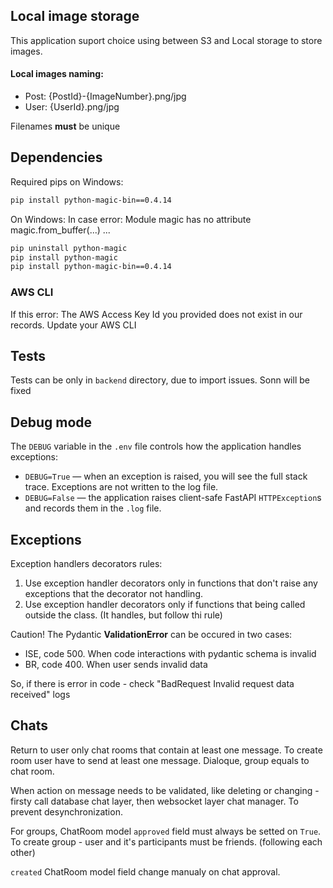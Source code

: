 ## Local image storage
This application suport choice using between S3 and Local storage to store images.

#### Local images naming:
- Post: {PostId}-{ImageNumber}.png/jpg
- User: {UserId}.png/jpg

Filenames **must** be unique

## Dependencies
Required pips on Windows:
```bash
pip install python-magic-bin==0.4.14
```


On Windows: In case error: Module magic has no attribute magic.from_buffer(...) ...
```bash
pip uninstall python-magic
pip install python-magic
pip install python-magic-bin==0.4.14
```


### AWS CLI
If this error: The AWS Access Key Id you provided does not exist in our records.
Update your AWS CLI

## Tests
Tests can be only in `backend` directory, due to import issues. 
Sonn will be fixed

## Debug mode

The `DEBUG` variable in the `.env` file controls how the application handles exceptions:

- `DEBUG=True` — when an exception is raised, you will see the full stack trace. Exceptions are not written to the log file.  
- `DEBUG=False` — the application raises client-safe FastAPI `HTTPException`s and records them in the `.log` file.

## Exceptions

Exception handlers decorators rules:
1. Use exception handler decorators only in functions that don't raise any exceptions that the decorator not handling. 
2. Use exception handler decorators only if functions that being called outside the class. (It handles, but follow thi rule)

Caution! The Pydantic **ValidationError** can be occured in two cases:
- ISE, code 500. When code interactions with pydantic schema is invalid
- BR, code 400. When user sends invalid data

So, if there is error in code - check "BadRequest Invalid request data received" logs

## Chats

Return to user only chat rooms that contain at least one message. 
To create room user have to send at least one message.
Dialoque, group equals to chat room.

When action on message needs to be validated, like deleting or changing - firsty call database chat layer, then websocket layer chat manager. To prevent desynchronization.

For groups, ChatRoom model `approved` field must always be setted on `True`. To create group - user and it's participants must be friends. (following each other)

`created` ChatRoom model field change manualy on chat approval.
